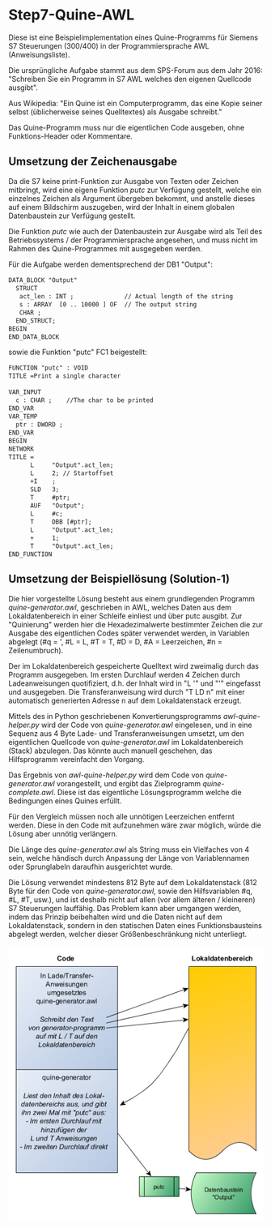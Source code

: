 # Step7-Quine-AWL

Diese ist eine Beispielimplementation eines Quine-Programms für Siemens S7
Steuerungen (300/400) in der Programmiersprache AWL (Anweisungsliste).

Die ursprüngliche Aufgabe stammt aus dem SPS-Forum aus dem Jahr 2016:
"Schreiben Sie ein Programm in S7 AWL welches den eigenen Quellcode ausgibt".

Aus Wikipedia:
"Ein Quine ist ein Computerprogramm, das eine Kopie seiner selbst
(üblicherweise seines Quelltextes) als Ausgabe schreibt."

Das Quine-Programm muss nur die eigentlichen Code ausgeben, ohne Funktions-Header oder
Kommentare.

## Umsetzung der Zeichenausgabe

Da die S7 keine print-Funktion zur Ausgabe von Texten oder Zeichen mitbringt,
wird eine eigene Funktion *putc* zur Verfügung gestellt, welche ein einzelnes Zeichen
als Argument übergeben bekommt, und anstelle dieses auf einem Bildschirm auszugeben, wird der
Inhalt in einem globalen Datenbaustein zur Verfügung gestellt.

Die Funktion *putc* wie auch der Datenbaustein zur Ausgabe wird als Teil des Betriebssystems / der
Programmiersprache angesehen, und muss nicht im Rahmen des Quine-Programmes mit ausgegeben werden.

Für die Aufgabe werden dementsprechend der DB1 "Output":

```
DATA_BLOCK "Output"
  STRUCT 	
   act_len : INT ;              // Actual length of the string
   s : ARRAY  [0 .. 10000 ] OF  // The output string
   CHAR ;	
  END_STRUCT;
BEGIN
END_DATA_BLOCK
```

sowie die Funktion "putc" FC1 beigestellt:

```
FUNCTION "putc" : VOID
TITLE =Print a single character

VAR_INPUT
  c : CHAR ;	//The char to be printed
END_VAR
VAR_TEMP
  ptr : DWORD ;	
END_VAR
BEGIN
NETWORK
TITLE =
      L     "Output".act_len; 
      L     2; // Startoffset
      +I    ; 
      SLD   3; 
      T     #ptr; 
      AUF   "Output"; 
      L     #c; 
      T     DBB [#ptr]; 
      L     "Output".act_len; 
      +     1; 
      T     "Output".act_len; 
END_FUNCTION
```

## Umsetzung der Beispiellösung (Solution-1)
Die hier vorgestellte Lösung besteht aus einem grundlegenden Programm *quine-generator.awl*, geschrieben in AWL, welches Daten aus dem
Lokaldatenbereich in einer Schleife einliest und über putc ausgibt. Zur "Quinierung" werden hier die Hexadezimalwerte bestimmter Zeichen
die zur Ausgabe des eigentlichen Codes später verwendet werden, in Variablen abgelegt
(#q = ', #L = L, #T = T, #D = D, #A = Leerzeichen, #n = Zeilenumbruch).

Der im Lokaldatenbereich gespeicherte Quelltext wird zweimalig durch das Programm ausgegeben. Im ersten Durchlauf werden 4 Zeichen
durch Ladeanweisungen quotifiziert, d.h. der Inhalt wird in "L '" und "'" eingefasst und ausgegeben. Die Transferanweisung wird
durch "T LD n" mit einer automatisch generierten Adresse n auf dem Lokaldatenstack erzeugt.

Mittels des in Python geschriebenen Konvertierungsprogramms *awl-quine-helper.py* wird der Code von *quine-generator.awl* eingelesen,
und in eine Sequenz aus 4 Byte Lade- und Transferanweisungen umsetzt, um den eigentlichen Quellcode von *quine-generator.awl* im
Lokaldatenbereich (Stack) abzulegen. Das könnte auch manuell geschehen, das Hilfsprogramm vereinfacht den Vorgang.

Das Ergebnis von *awl-quine-helper.py* wird dem Code von *quine-generator.awl* vorangestellt, und ergibt das Zielprogramm
*quine-complete.awl*. Diese ist das eigentliche Lösungsprogramm welche die Bedingungen eines Quines erfüllt.

Für den Vergleich müssen noch alle unnötigen Leerzeichen entfernt werden. Diese in den Code mit aufzunehmen wäre zwar möglich,
würde die Lösung aber unnötig verlängern.

Die Länge des *quine-generator.awl* als String muss ein Vielfaches von 4 sein, welche händisch durch Anpassung
der Länge von Variablennamen oder Sprunglabeln daraufhin ausgerichtet wurde.

Die Lösung verwendet mindestens 812 Byte auf dem Lokaldatenstack (812 Byte für den Code von *quine-generator.awl*, sowie den
Hilfsvariablen #q, #L, #T, usw.), und ist deshalb nicht auf allen (vor allem älteren / kleineren) S7
Steuerungen lauffähig. Das Problem kann aber umgangen werden, indem das Prinzip beibehalten wird und die Daten nicht auf
dem Lokaldatenstack, sondern in den statischen Daten eines Funktionsbausteins abgelegt werden, welcher dieser Größenbeschränkung nicht
unterliegt.

![Prinzip des Quine Programms](Solution-1/solution1-principle.png)

